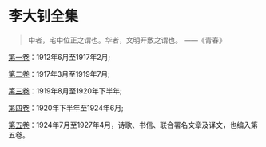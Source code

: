 # 李大钊全集

>中者，宅中位正之谓也。华者，文明开敷之谓也。 ——《青春》

[第一卷](/N01/1.md)：1912年6月至1917年2月;

[第二卷](/N02/1.md)：1917年3月至1919年7月;

[第三卷](/N03/1.md)：1919年8月至1920年下半年;

[第四卷](/N04/1.md)：1920年下半年至1924年6月;

[第五卷](/N05/1.md)：1924年7月至1927年4月，诗歌、书信、联合署名文章及译文，也编入第五卷。
